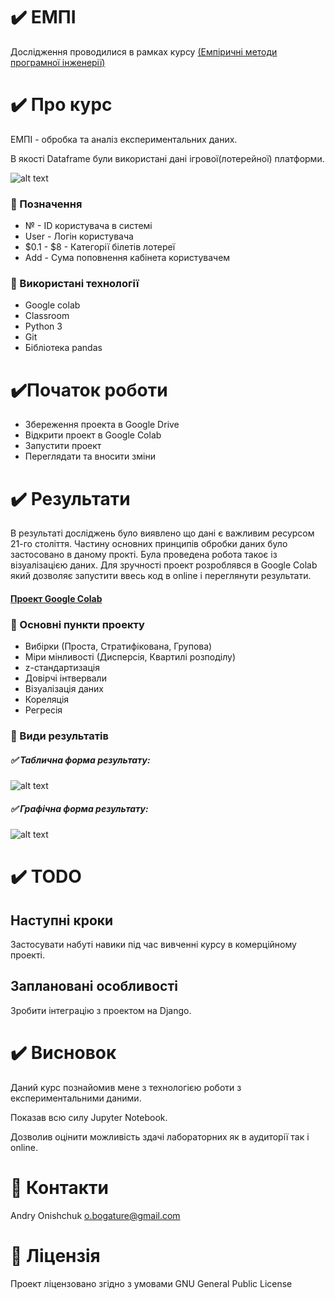 # :heavy_check_mark: ЕМПІ
Дослідження проводилися в рамках курсу [(Емпіричні методи програмної інженерії)](https://gitlab.com/targetflow/emise)

# :heavy_check_mark: Про курс
ЕМПІ - обробка та аналіз експериментальних даних.

В якості Dataframe були використані дані ігрової(лотерейної) платформи. 

![alt text](https://raw.githubusercontent.com/bogature/ResearchLottery/master/img/all_info.jpg)

### :large_orange_diamond: Позначення
- № - ID користувача в системі
- User - Логін користувача
- $0.1 - $8 - Категорії білетів лотереї
- Add - Сума поповнення кабінета користувачем

### :large_orange_diamond: Використані технології
- Google colab
- Classroom
- Python 3
- Git
- Бібліотека pandas


# :heavy_check_mark:Початок роботи
- Збереження проекта в Google Drive
- Відкрити проект  в Google Colab 
- Запустити проект 
- Переглядати та вносити зміни 

# :heavy_check_mark: Результати
В результаті досліджень було виявлено що дані є важливим ресурсом 21-го століття. 
Частину основних принципів обробки даних було застосовано в даному прокті.
Була проведена робота такоє із візуалізацією даних. 
Для зручності проект розроблявся в Google Colab який дозволяє запустити ввесь код в online і переглянути результати. 

#### [Проект Google Colab](https://colab.research.google.com/drive/1YL1zLUT_ToZLp6ZTJhodsFd6e3kSUusF)

### :large_orange_diamond: Основні пункти проекту
- Вибірки (Проста, Стратифікована, Групова)
- Міри мінливості (Дисперсія, Квартилі розподілу)
- z-стандартизація
- Довірчі інтвервали
- Візуалізація даних
- Кореляція
- Регресія

### :large_orange_diamond: Види результатів 

##### :white_check_mark: Таблична форма результату:
![alt text](https://raw.githubusercontent.com/bogature/ResearchLottery/master/img/table.jpg)

##### :white_check_mark: Графічна форма результату:
![alt text](https://raw.githubusercontent.com/bogature/ResearchLottery/master/img/graph.jpg)

# :heavy_check_mark: TODO

## Наступні кроки
Застосувати набуті навики під час вивченні курсу в комерційному проекті. 

## Заплановані особливості
Зробити інтеграцію з проектом на Django. 


# :heavy_check_mark: Висновок
Даний курс познайомив мене з технологією роботи з експериментальними даними. 

Показав всю силу Jupyter Notebook. 

Дозволив оцінити можливість здачі лабораторних як в аудиторії так і online.



# :speech_balloon: Контакти
Andry Onishchuk o.bogature@gmail.com

# :key: Ліцензія
Проект ліцензовано згідно з умовами GNU General Public License
